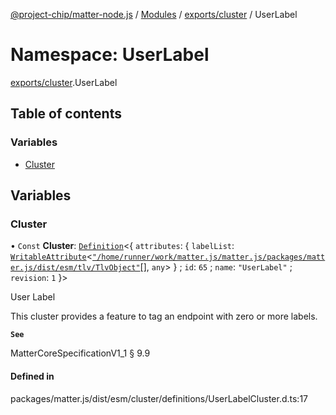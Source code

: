 [@project-chip/matter-node.js](../README.md) / [Modules](../modules.md) / [exports/cluster](exports_cluster.md) / UserLabel

# Namespace: UserLabel

[exports/cluster](exports_cluster.md).UserLabel

## Table of contents

### Variables

- [Cluster](exports_cluster.UserLabel.md#cluster)

## Variables

### Cluster

• `Const` **Cluster**: [`Definition`](exports_cluster.ClusterFactory.md#definition)<{ `attributes`: { `labelList`: [`WritableAttribute`](exports_cluster.md#writableattribute)<[`"/home/runner/work/matter.js/matter.js/packages/matter.js/dist/esm/tlv/TlvObject"`](export._internal_.__home_runner_work_matter_js_matter_js_packages_matter_js_dist_esm_tlv_TlvObject_.md)[], `any`\>  } ; `id`: ``65`` ; `name`: ``"UserLabel"`` ; `revision`: ``1``  }\>

User Label

This cluster provides a feature to tag an endpoint with zero or more labels.

**`See`**

MatterCoreSpecificationV1_1 § 9.9

#### Defined in

packages/matter.js/dist/esm/cluster/definitions/UserLabelCluster.d.ts:17
